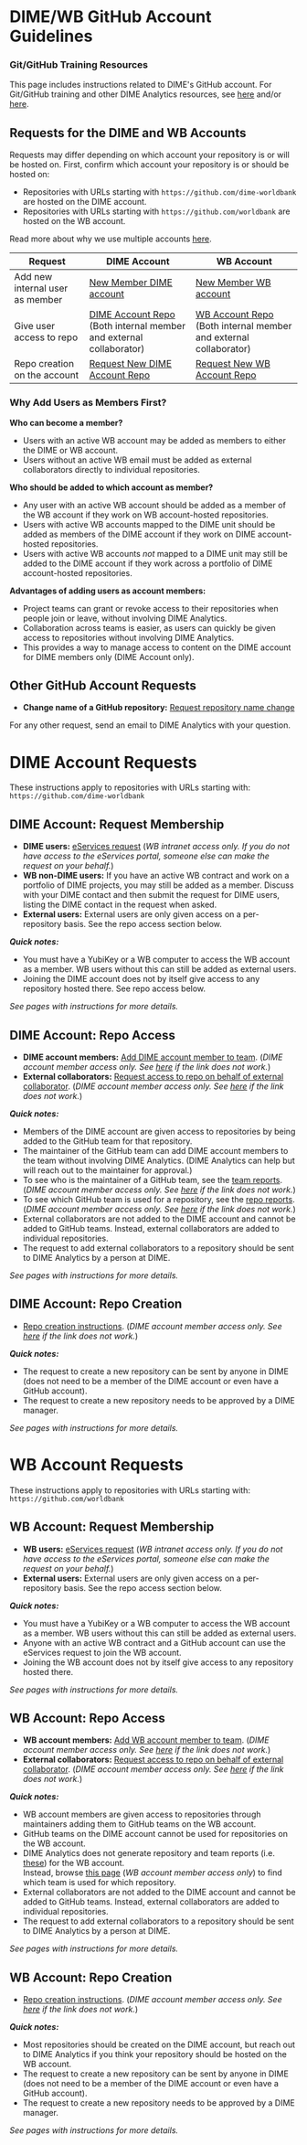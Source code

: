 # DIME/WB GitHub Account Guidelines

### Git/GitHub Training Resources

This page includes instructions related to DIME's GitHub account. For Git/GitHub training and other DIME Analytics resources, see [here](https://osf.io/e54gy/) and/or [here](https://github.com/worldbank/dime-github-trainings).

## Requests for the DIME and WB Accounts

Requests may differ depending on which account your repository is or will be hosted on. First, confirm which account your repository is or should be hosted on:

- Repositories with URLs starting with `https://github.com/dime-worldbank` are hosted on the DIME account.
- Repositories with URLs starting with `https://github.com/worldbank` are hosted on the WB account.

Read more about why we use multiple accounts [here](./resources/why-multiple-accounts.md).

| Request | DIME Account | WB Account |
|---|---|---|
| Add new internal user as member | [New Member DIME account](#dime-account-request-membership) | [New Member WB account](#wb-account-request-membership) |
| Give user access to repo | [DIME Account Repo](#dime-account-repo-access)<br>(Both internal member and external collaborator) | [WB Account Repo](#wb-account-repo-access)<br>(Both internal member and external collaborator) |
| Repo creation on the account | [Request New DIME Account Repo](#dime-account-repo-creation) | [Request New WB Account Repo](#wb-account-repo-creation) |

### Why Add Users as Members First?

**Who can become a member?**

- Users with an active WB account may be added as members to either the DIME or WB account.
- Users without an active WB email must be added as external collaborators directly to individual repositories.

**Who should be added to which account as member?**

- Any user with an active WB account should be added as a member of the WB account if they work on WB account-hosted repositories.
- Users with active WB accounts mapped to the DIME unit should be added as members of the DIME account if they work on DIME account-hosted repositories.
- Users with active WB accounts _not_ mapped to a DIME unit may still be added to the DIME account if they work across a portfolio of DIME account-hosted repositories.

**Advantages of adding users as account members:**

- Project teams can grant or revoke access to their repositories when people join or leave, without involving DIME Analytics.
- Collaboration across teams is easier, as users can quickly be given access to repositories without involving DIME Analytics.
- This provides a way to manage access to content on the DIME account for DIME members only (DIME Account only).

## Other GitHub Account Requests

- **Change name of a GitHub repository:** [Request repository name change](./instructions/request-name-change.md)

For any other request, send an email to DIME Analytics with your question.

# DIME Account Requests

These instructions apply to repositories with URLs starting with:  
`https://github.com/dime-worldbank`

## DIME Account: Request Membership

- **DIME users:** [eServices request](https://worldbankgroup.service-now.com/wbg?id=wbg_sc_catalog&sys_id=910e1739db1a54903c5960ab13961912) (_WB intranet access only. If you do not have access to the eServices portal, someone else can make the request on your behalf._)
- **WB non-DIME users:** If you have an active WB contract and work on a portfolio of DIME projects, you may still be added as a member. Discuss with your DIME contact and then submit the request for DIME users, listing the DIME contact in the request when asked.
- **External users:** External users are only given access on a per-repository basis. See the repo access section below.

**_Quick notes:_**

- You must have a YubiKey or a WB computer to access the WB account as a member. WB users without this can still be added as external users.
- Joining the DIME account does not by itself give access to any repository hosted there. See repo access below.

_See pages with instructions for more details._

## DIME Account: Repo Access

- **DIME account members:** [Add DIME account member to team](https://github.com/dime-worldbank/dime-account-admin-private/blob/main/instructions/dime-repo-access-member.md). (_DIME account member access only. See [here](./resources/dime-only-resources.md) if the link does not work._)
- **External collaborators:** [Request access to repo on behalf of external collaborator](https://github.com/dime-worldbank/dime-account-admin-private/blob/main/instructions/dime-repo-access-external.md). (_DIME account member access only. See [here](./resources/dime-only-resources.md) if the link does not work._)

**_Quick notes:_**

- Members of the DIME account are given access to repositories by being added to the GitHub team for that repository.
- The maintainer of the GitHub team can add DIME account members to the team without involving DIME Analytics. (DIME Analytics can help but will reach out to the maintainer for approval.)
- To see who is the maintainer of a GitHub team, see the [team reports](https://github.com/dime-worldbank/dime-account-admin-private/tree/main/reports/team-reports). (_DIME account member access only. See [here](./resources/dime-only-resources.md) if the link does not work._)
- To see which GitHub team is used for a repository, see the [repo reports](https://github.com/dime-worldbank/dime-account-admin-private/tree/main/reports/repo-reports). (_DIME account member access only. See [here](./resources/dime-only-resources.md) if the link does not work._)
- External collaborators are not added to the DIME account and cannot be added to GitHub teams. Instead, external collaborators are added to individual repositories.
- The request to add external collaborators to a repository should be sent to DIME Analytics by a person at DIME.

_See pages with instructions for more details._

## DIME Account: Repo Creation

- [Repo creation instructions](https://github.com/dime-worldbank/dime-account-admin-private/blob/main/instructions/dime-create-repo.md). (_DIME account member access only. See [here](./resources/dime-only-resources.md) if the link does not work._)

**_Quick notes:_**

- The request to create a new repository can be sent by anyone in DIME (does not need to be a member of the DIME account or even have a GitHub account).
- The request to create a new repository needs to be approved by a DIME manager.

_See pages with instructions for more details._

# WB Account Requests

These instructions apply to repositories with URLs starting with:  
`https://github.com/worldbank`

## WB Account: Request Membership

- **WB users:** [eServices request](https://worldbankgroup.service-now.com/wbg?id=wbg_sc_catalog&sys_id=910e1739db1a54903c5960ab13961912) (_WB intranet access only. If you do not have access to the eServices portal, someone else can make the request on your behalf._)
- **External users:** External users are only given access on a per-repository basis. See the repo access section below.

**_Quick notes:_**

- You must have a YubiKey or a WB computer to access the WB account as a member. WB users without this can still be added as external users.
- Anyone with an active WB contract and a GitHub account can use the eServices request to join the WB account.
- Joining the WB account does not by itself give access to any repository hosted there.

_See pages with instructions for more details._

## WB Account: Repo Access

- **WB account members:** [Add WB account member to team](https://github.com/dime-worldbank/dime-account-admin-private/blob/main/instructions/wb-repo-access-member.md). (_DIME account member access only. See [here](./resources/dime-only-resources.md) if the link does not work._)
- **External collaborators:** [Request access to repo on behalf of external collaborator](https://github.com/dime-worldbank/dime-account-admin-private/blob/main/instructions/wb-repo-access-external.md). (_DIME account member access only. See [here](./resources/dime-only-resources.md) if the link does not work._)

**_Quick notes:_**

- WB account members are given access to repositories through maintainers adding them to GitHub teams on the WB account.
- GitHub teams on the DIME account cannot be used for repositories on the WB account.
- DIME Analytics does not generate repository and team reports (i.e. [these](https://github.com/dime-worldbank/dime-account-admin-private/tree/main/reports)) for the WB account.  
  Instead, browse [this page](https://github.com/orgs/worldbank/teams) (_WB account member access only_) to find which team is used for which repository.
- External collaborators are not added to the DIME account and cannot be added to GitHub teams. Instead, external collaborators are added to individual repositories.
- The request to add external collaborators to a repository should be sent to DIME Analytics by a person at DIME.

_See pages with instructions for more details._

## WB Account: Repo Creation

- [Repo creation instructions](https://github.com/dime-worldbank/dime-account-admin-private/blob/main/instructions/wb-create-repo.md). (_DIME account member access only. See [here](./resources/dime-only-resources.md) if the link does not work._)

**_Quick notes:_**

- Most repositories should be created on the DIME account, but reach out to DIME Analytics if you think your repository should be hosted on the WB account.
- The request to create a new repository can be sent by anyone in DIME (does not need to be a member of the DIME account or even have a GitHub account).
- The request to create a new repository needs to be approved by a DIME manager.

_See pages with instructions for more details._
